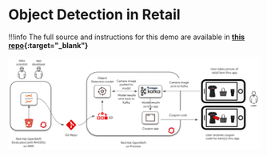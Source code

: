# Object Detection in Retail

!!!info
    The full source and instructions for this demo are available in **[this repo](https://github.com/rh-aiservices-bu/object-detection-app){:target="_blank"}**

![Architecture](img/architecture.png)